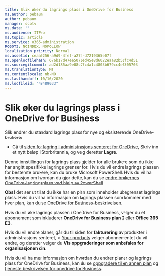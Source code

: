 ```yaml
---
title: Slik øker du lagrings plass i OneDrive for Business
ms.author: pebaum
author: pebaum
manager: scotv
ms.date: ''
ms.audience: ITPro
ms.topic: article
ms.service: o365-administration
ROBOTS: NOINDEX, NOFOLLOW
localization_priority: Normal
ms.assetid: ceaa6256-a9d9-4fef-a274-d7219365e07f
ms.openlocfilehash: 676b17d47ee5071ed45e8d6022eaa82b51fc4d51
ms.sourcegitcommit: ad2d185aa9e08c27c4a1c4803b679cc4e6305703
ms.translationtype: MT
ms.contentlocale: nb-NO
ms.lasthandoff: 10/16/2020
ms.locfileid: "48489033"
---
```

# <a name="how-to-increase-storage-in-onedrive-for-business"></a>Slik øker du lagrings plass i OneDrive for Business

Slik endrer du standard lagrings plass for nye og eksisterende OneDrive-brukere:
  
- Gå til [siden for lagring i administrasjons senteret for OneDrive](https://admin.onedrive.com/?v=StorageSettings), Skriv inn et nytt beløp i Storbritannia, og velg deretter **Lagre**.

Denne innstillingen for lagrings plass gjelder for alle brukere som du ikke har angitt spesifikke lagrings grenser for. Hvis du vil endre lagrings plassen for bestemte brukere, kan du bruke Microsoft PowerShell. Hvis du vil ha informasjon om hvordan du gjør dette, kan du se [endre brukernes OneDrive-lagringsplass ved hjelp av PowerShell](https://docs.microsoft.com/onedrive/change-user-storage).

**Obs!** det ser ut til at du ikke har en plan som inneholder ubegrenset lagrings plass. Hvis du vil ha informasjon om lagrings plassen som kommer med hver plan, kan du se [OneDrive for Business-beskrivelsen](https://docs.microsoft.com/office365/servicedescriptions/onedrive-for-business-service-description).
  
Hvis du vil øke lagrings plassen i OneDrive for Business, velger du et abonnement som inkluderer **OneDrive for Business plan 2** eller **Office 365 E3**.
  
Hvis du vil endre planer, går du til siden for **fakturering** av produkter i administrasjons senteret, \> [Your products](https://go.microsoft.com/fwlink/p/?linkid=842054) velger abonnementet du vil endre, og deretter velger du **Vis oppgraderinger som anbefales for organisasjonen din**.
  
Hvis du vil ha mer informasjon om hvordan du endrer planer og lagrings plass for OneDrive for Business, kan du se [oppgradere til en annen plan](https://docs.microsoft.com/microsoft-365/commerce/subscriptions/upgrade-to-different-plan) og [tjeneste beskrivelsen for onedrive for Business](https://docs.microsoft.com/office365/servicedescriptions/onedrive-for-business-service-description).